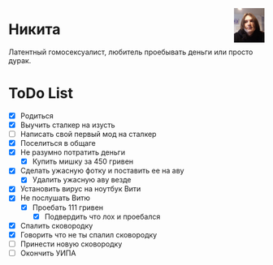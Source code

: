 <a href="https://google.com?search?q=как+не+быть+лохом"><img width="60" align="right" src="https://github.com/kotleni/kotleni.github.io/blob/master/assets/nikita.png?raw=true"></img></a>

# Никита
Латентный гомосексуалист, любитель проебывать деньги или просто дурак.

# ToDo List
- [x] Родиться
- [x] Выучить сталкер на изусть
- [ ] Написать свой первый мод на сталкер
- [x] Поселиться в общаге
- [x] Не разумно потратить деньги
  - [x] Купить мишку за 450 гривен
- [x] Сделать ужасную фотку и поставить ее на аву
  - [x] Удалить ужасную аву везде
- [x] Установить вирус на ноутбук Вити
- [x] Не послушать Витю 
  - [x] Проебать 111 гривен
    - [x] Подвердить что лох и проебался
- [x] Спалить сковородку
- [x] Говорить что не ты спалил сковородку
- [ ] Принести новую сковородку
- [ ] Окончить УИПА
